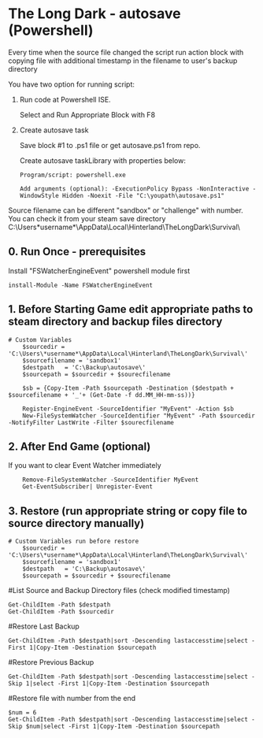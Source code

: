 # The Long Dark - autosave (Powershell)
                                    
   
Every time when the source file changed the script run action block with copying file with additional timestamp in the filename to user's backup directory  

You have two option for running script:
1. Run code at Powershell ISE.
   
   Select and Run Appropriate Block with F8 
2. Create autosave task 

   Save block #1 to .ps1 file or get autosave.ps1 from repo. 
 
   Create autosave taskLibrary with properties below:

       Program/script: powershell.exe
   
       Add arguments (optional): -ExecutionPolicy Bypass -NonInteractive -WindowStyle Hidden -Noexit -File "C:\youpath\autosave.ps1"

Source filename can be different "sandbox" or "challenge" with number. You can check it from your steam save directory C:\Users\*username*\AppData\Local\Hinterland\TheLongDark\Survival\


## 0. Run Once - prerequisites
Install "FSWatcherEngineEvent" powershell module first
```
install-Module -Name FSWatcherEngineEvent
```

## 1. Before Starting Game edit appropriate paths to steam directory and backup files directory
```
# Custom Variables 
    $sourcedir = 'C:\Users\*username*\AppData\Local\Hinterland\TheLongDark\Survival\'
    $sourcefilename = 'sandbox1'    
    $destpath   = 'C:\Backup\autosave\'
    $sourcepath = $sourcedir + $sourecfilename

    $sb = {Copy-Item -Path $sourcepath -Destination ($destpath + $sourcefilename + '_'+ (Get-Date -f dd.MM_HH-mm-ss))}

    Register-EngineEvent -SourceIdentifier "MyEvent" -Action $sb
    New-FileSystemWatcher -SourceIdentifier "MyEvent" -Path $sourcedir -NotifyFilter LastWrite -Filter $sourecfilename
```

## 2. After End Game (optional)
If you want to clear Event Watcher immediately
``` 
    Remove-FileSystemWatcher -SourceIdentifier MyEvent
    Get-EventSubscriber| Unregister-Event
``` 


## 3. Restore (run appropriate string or copy file to source directory manually)
```
# Custom Variables run before restore
    $sourcedir = 'C:\Users\*username*\AppData\Local\Hinterland\TheLongDark\Survival\'
    $sourcefilename = 'sandbox1'    
    $destpath   = 'C:\Backup\autosave\'
    $sourcepath = $sourcedir + $sourecfilename
```
#List Source and Backup Directory files (check modified timestamp)
```
Get-ChildItem -Path $destpath
Get-ChildItem -Path $sourcedir    
```
#Restore Last Backup
```
Get-ChildItem -Path $destpath|sort -Descending lastaccesstime|select -First 1|Copy-Item -Destination $sourcepath
```
#Restore Previous Backup 
```
Get-ChildItem -Path $destpath|sort -Descending lastaccesstime|select -Skip 1|select -First 1|Copy-Item -Destination $sourcepath
```
#Restore file with number from the end
```
$num = 6
Get-ChildItem -Path $destpath|sort -Descending lastaccesstime|select -Skip $num|select -First 1|Copy-Item -Destination $sourcepath
```

